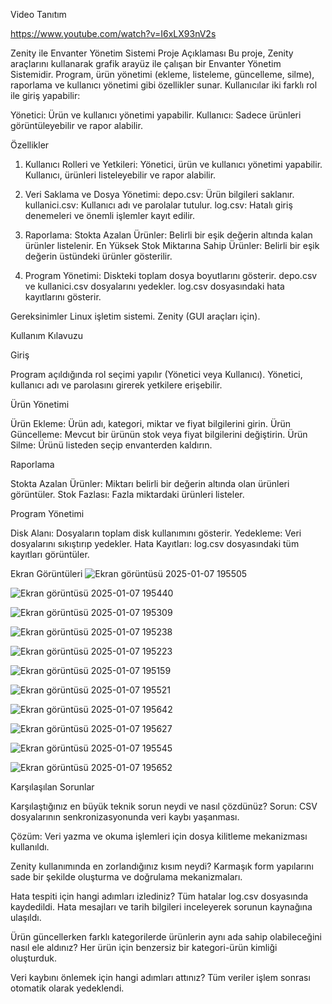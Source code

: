 Video Tanıtım

https://www.youtube.com/watch?v=I6xLX93nV2s

Zenity ile Envanter Yönetim Sistemi
Proje Açıklaması
Bu proje, Zenity araçlarını kullanarak grafik arayüz ile çalışan bir Envanter Yönetim Sistemidir. Program, ürün yönetimi (ekleme, listeleme, güncelleme, silme), raporlama ve kullanıcı yönetimi gibi özellikler sunar. Kullanıcılar iki farklı rol ile giriş yapabilir:

Yönetici: Ürün ve kullanıcı yönetimi yapabilir.
Kullanıcı: Sadece ürünleri görüntüleyebilir ve rapor alabilir.


Özellikler
1) Kullanıcı Rolleri ve Yetkileri:
Yönetici, ürün ve kullanıcı yönetimi yapabilir.
Kullanıcı, ürünleri listeleyebilir ve rapor alabilir.

2) Veri Saklama ve Dosya Yönetimi:
depo.csv: Ürün bilgileri saklanır.
kullanici.csv: Kullanıcı adı ve parolalar tutulur.
log.csv: Hatalı giriş denemeleri ve önemli işlemler kayıt edilir.

3) Raporlama:
Stokta Azalan Ürünler: Belirli bir eşik değerin altında kalan ürünler listelenir.
En Yüksek Stok Miktarına Sahip Ürünler: Belirli bir eşik değerin üstündeki ürünler gösterilir.

4) Program Yönetimi:
Diskteki toplam dosya boyutlarını gösterir.
depo.csv ve kullanici.csv dosyalarını yedekler.
log.csv dosyasındaki hata kayıtlarını gösterir.

Gereksinimler
Linux işletim sistemi.
Zenity (GUI araçları için).

Kullanım Kılavuzu

Giriş

Program açıldığında rol seçimi yapılır (Yönetici veya Kullanıcı).
Yönetici, kullanıcı adı ve parolasını girerek yetkilere erişebilir.

Ürün Yönetimi

Ürün Ekleme: Ürün adı, kategori, miktar ve fiyat bilgilerini girin.
Ürün Güncelleme: Mevcut bir ürünün stok veya fiyat bilgilerini değiştirin.
Ürün Silme: Ürünü listeden seçip envanterden kaldırın.

Raporlama

Stokta Azalan Ürünler: Miktarı belirli bir değerin altında olan ürünleri görüntüler.
Stok Fazlası: Fazla miktardaki ürünleri listeler.

Program Yönetimi

Disk Alanı: Dosyaların toplam disk kullanımını gösterir.
Yedekleme: Veri dosyalarını sıkıştırıp yedekler.
Hata Kayıtları: log.csv dosyasındaki tüm kayıtları görüntüler.


Ekran Görüntüleri
![Ekran görüntüsü 2025-01-07 195505](https://github.com/user-attachments/assets/aba9fa54-0a5e-4454-91ab-b4cc6dd7020b)

![Ekran görüntüsü 2025-01-07 195440](https://github.com/user-attachments/assets/8d48714b-29bd-4de9-8984-85a6dcb9dc8f)

![Ekran görüntüsü 2025-01-07 195309](https://github.com/user-attachments/assets/4208becc-d242-4d3a-b4c6-e4e055a12351)

![Ekran görüntüsü 2025-01-07 195238](https://github.com/user-attachments/assets/15c6fb81-57c9-42e1-b995-17294848a891)

![Ekran görüntüsü 2025-01-07 195223](https://github.com/user-attachments/assets/a8ada825-1d06-4149-ba7b-2bcd2e08c019)

![Ekran görüntüsü 2025-01-07 195159](https://github.com/user-attachments/assets/e3f117ce-d9bb-4879-aea3-dfcc0b32c134)

![Ekran görüntüsü 2025-01-07 195521](https://github.com/user-attachments/assets/637830be-5480-43d6-b56e-0544edcdf2cb)

![Ekran görüntüsü 2025-01-07 195642](https://github.com/user-attachments/assets/72cd01c9-0915-449d-9115-6fb6d1d37262)

![Ekran görüntüsü 2025-01-07 195627](https://github.com/user-attachments/assets/f2cc4d36-4da1-49ce-932a-9a6826d51dac)

![Ekran görüntüsü 2025-01-07 195545](https://github.com/user-attachments/assets/6e8a27e8-62c3-4643-a806-82fe795364c7)

![Ekran görüntüsü 2025-01-07 195652](https://github.com/user-attachments/assets/3e9d15bd-618d-4fc4-a0e7-4ca9c9bd100c)


Karşılaşılan Sorunlar

Karşılaştığınız en büyük teknik sorun neydi ve nasıl çözdünüz?
Sorun: CSV dosyalarının senkronizasyonunda veri kaybı yaşanması.

Çözüm: Veri yazma ve okuma işlemleri için dosya kilitleme mekanizması kullanıldı.

Zenity kullanımında en zorlandığınız kısım neydi?
Karmaşık form yapılarını sade bir şekilde oluşturma ve doğrulama mekanizmaları.

Hata tespiti için hangi adımları izlediniz?
Tüm hatalar log.csv dosyasında kaydedildi. Hata mesajları ve tarih bilgileri inceleyerek sorunun kaynağına ulaşıldı.

Ürün güncellerken farklı kategorilerde ürünlerin aynı ada sahip olabileceğini nasıl ele aldınız?
Her ürün için benzersiz bir kategori-ürün kimliği oluşturduk.

Veri kaybını önlemek için hangi adımları attınız?
Tüm veriler işlem sonrası otomatik olarak yedeklendi.

